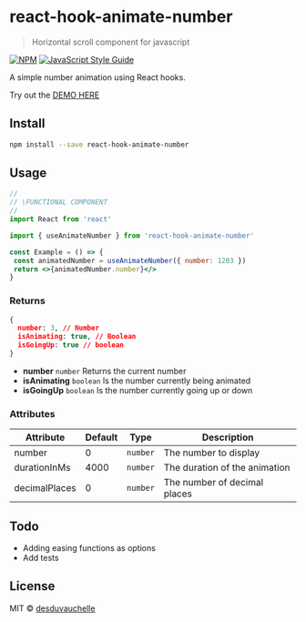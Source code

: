 # react-hook-animate-number

> Horizontal scroll component for javascript

[![NPM](https://img.shields.io/npm/v/react-hook-animate-number.svg)](https://www.npmjs.com/package/react-hook-animate-number) [![JavaScript Style Guide](https://img.shields.io/badge/code_style-standard-brightgreen.svg)](https://standardjs.com)

A simple number animation using React hooks.

Try out the [DEMO HERE](https://desduvauchelle.github.io/react-hook-animate-number/)

## Install

```bash
npm install --save react-hook-animate-number
```

## Usage

```jsx
//
// \FUNCTIONAL COMPONENT
//
import React from 'react'

import { useAnimateNumber } from 'react-hook-animate-number'

const Example = () => {
 const animatedNumber = useAnimateNumber({ number: 1203 })
 return <>{animatedNumber.number}</>
}

```

### Returns

```json
{
  number: 3, // Number
  isAnimating: true, // Boolean
  isGoingUp: true // boolean
}
```

- **number** `number` Returns the current number
- **isAnimating** `boolean` Is the number currently being animated
- **isGoingUp** `boolean` Is the number currently going up or down

### Attributes

| Attribute | Default | Type | Description |
| ----- | ----- | ----- | ----- |
| number | 0 | `number` | The number to display |
| durationInMs | 4000 | `number` | The duration of the animation |
| decimalPlaces | 0 | `number` | The number of decimal places |

## Todo

- Adding easing functions as options
- Add tests

## License

MIT © [desduvauchelle](https://github.com/desduvauchelle)
